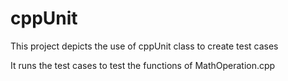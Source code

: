 # cppUnit

This project depicts the use of cppUnit class to create test cases

It runs the test cases to test the functions of MathOperation.cpp
